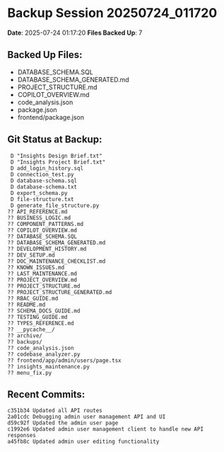 # Backup Session 20250724_011720

**Date**: 2025-07-24 01:17:20
**Files Backed Up**: 7

## Backed Up Files:
- DATABASE_SCHEMA.SQL
- DATABASE_SCHEMA_GENERATED.md
- PROJECT_STRUCTURE.md
- COPILOT_OVERVIEW.md
- code_analysis.json
- package.json
- frontend/package.json

## Git Status at Backup:
```
 D "Insights Design Brief.txt"
 D "Insights Project Brief.txt"
 D add_login_history.sql
 D connection_test.py
 D database-schema.sql
 D database-schema.txt
 D export_schema.py
 D file-structure.txt
 D generate_file_structure.py
?? API_REFERENCE.md
?? BUSINESS_LOGIC.md
?? COMPONENT_PATTERNS.md
?? COPILOT_OVERVIEW.md
?? DATABASE_SCHEMA.SQL
?? DATABASE_SCHEMA_GENERATED.md
?? DEVELOPMENT_HISTORY.md
?? DEV_SETUP.md
?? DOC_MAINTENANCE_CHECKLIST.md
?? KNOWN_ISSUES.md
?? LAST_MAINTENANCE.md
?? PROJECT_OVERVIEW.md
?? PROJECT_STRUCTURE.md
?? PROJECT_STRUCTURE_GENERATED.md
?? RBAC_GUIDE.md
?? README.md
?? SCHEMA_DOCS_GUIDE.md
?? TESTING_GUIDE.md
?? TYPES_REFERENCE.md
?? __pycache__/
?? archive/
?? backups/
?? code_analysis.json
?? codebase_analyzer.py
?? frontend/app/admin/users/page.tsx
?? insights_maintenance.py
?? menu_fix.py

```

## Recent Commits:
```
c351b34 Updated all API routes
2a01cdc Debugging admin user management API and UI
d59c92f Updated the admin user page
c1992e6 Updated admin user management client to handle new API responses
a45fb8c Updated admin user editing functionality

```
